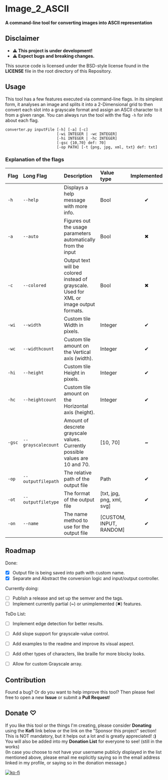# Image_2_ASCII
**A command-line tool for converting images into ASCII representation** 
 
## Disclaimer
- **⚠︎ This project is under development!**
- **⚠︎ Expect bugs and breaking changes.**
  
 This source code is licensed under the BSD-style license found in the **LICENSE** file in the root directory of this Repository.

## Usage
This tool has a few features executed via command-line flags. In its simplest form, it analyses an image and splits it into a 2-Dimensional grid to then convert each slot into a grayscale format and assign an ASCII character to it from a given range.
You can always run the tool with the flag `-h` for info about each flag.

``` title="Usage command"
converter.py inputFile [-h] [-a] [-c]
                       [-wi INTEGER | -wc INTEGER]
                       [-hi INTEGER | -hc INTEGER]
                       [-gsc {10,70} def: 70]
                       [-op PATH] [-t {png, jpg, xml, txt} def: txt]
```

### Explanation of the flags

| Flag   | Long Flag          | Description                                                                             | Value type                | Implemented |
| :----- | :----------------- | :-------------------------------------------------------------------------------------- | :------------------------ | :---: |
| `-h`   | `--help`           | Displays a help message with more info.                                                 | Bool                      |   ✔  |
| `-a`   | `--auto`           | Figures out the usage parameters automatically from the input                           | Bool                      |   ✖  |
| `-c`   | `--colored`        | Output text will be colored instead of grayscale. Used for XML or image output formats. | Bool                      |   ✖  |
| `-wi`  | `--width`          | Custom tile Width in pixels.                                                            | Integer                   |   ✔  |
| `-wc`  | `--widthcount`     | Custom tile amount on the Vertical axis (width).                                        | Integer                   |   ✔  |
| `-hi`  | `--height`         | Custom tile Height in pixels.                                                           | Integer                   |   ✔  |
| `-hc`  | `--heightcount`    | Custom tile amount on the Horizontal axis (height).                                     | Integer                   |   ✔  |
| `-gsc` | `--grayscalecount` | Amount of descrete grayscale values. Currently possible values are 10 and 70.           | [10, 70]                  | **~** |
| `-op`  | `--outputfilepath` | The relative path of the output file                                                    | Path                      |   ✔  |
| `-ot`  | `--outputfiletype` | The format of the output file                                                           | [txt, jpg, png, xml, svg] |   ✔  |
| `-on`  | `--name`           | The name method to use for the output file                                              | [CUSTOM, INPUT, RANDOM]   |   ✔  |

## Roadmap

Done:
- [x] Output file is being saved into path with custom name.
- [x] Separate and Abstract the conversion logic and input/output controller. 
 
Currently doing:
- [ ] Publish a release and set up the semver and the tags.
- [ ] Implement currently partial (**~**) or unimplemented (✖) features.

ToDo List:
- [ ] Implement edge detection for better results.
- [ ] Add slope support for grayscale-value control.
- [ ] Add examples to the readme and improve its visual aspect.
- [ ] Add other types of characters, like braille for more blocky looks.
- [ ] Allow for custom Grayscale array.


## Contribution
Found a bug? Or do you want to help improve this tool? Then please feel free to open a new **Issue** or submit a **Pull Request**!

## Donate ♡
If you like this tool or the things I'm creating, please consider **Donating** using the **Kofi** link below or the link on the "Sponsor this project" section! This is NOT mandatory, but it helps out a lot and is greatly appreciated! **:)**\
You will also be added into my **Donation List** for everyone to see! (still in the works)\
(In case you choose to not have your username publicly displayed in the list mentioned above, please email me explicitly saying so in the email address linked in my profile, or saying so in the donation message.)

[![ko-fi](https://ko-fi.com/img/githubbutton_sm.svg)](https://ko-fi.com/R6R7ZBM56)




